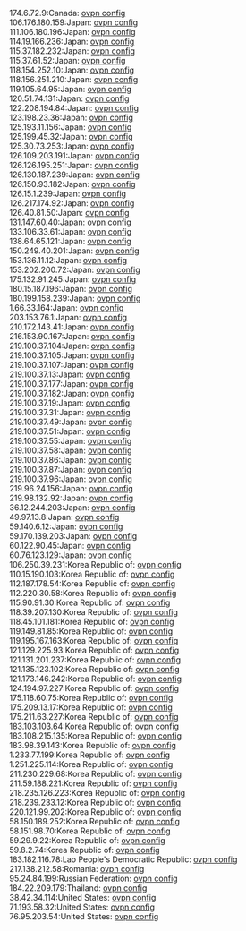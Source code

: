 174.6.72.9:Canada: [ovpn config](vpn/174_6_72_9.ovpn)  
106.176.180.159:Japan: [ovpn config](vpn/106_176_180_159.ovpn)  
111.106.180.196:Japan: [ovpn config](vpn/111_106_180_196.ovpn)  
114.19.166.236:Japan: [ovpn config](vpn/114_19_166_236.ovpn)  
115.37.182.232:Japan: [ovpn config](vpn/115_37_182_232.ovpn)  
115.37.61.52:Japan: [ovpn config](vpn/115_37_61_52.ovpn)  
118.154.252.10:Japan: [ovpn config](vpn/118_154_252_10.ovpn)  
118.156.251.210:Japan: [ovpn config](vpn/118_156_251_210.ovpn)  
119.105.64.95:Japan: [ovpn config](vpn/119_105_64_95.ovpn)  
120.51.74.131:Japan: [ovpn config](vpn/120_51_74_131.ovpn)  
122.208.194.84:Japan: [ovpn config](vpn/122_208_194_84.ovpn)  
123.198.23.36:Japan: [ovpn config](vpn/123_198_23_36.ovpn)  
125.193.11.156:Japan: [ovpn config](vpn/125_193_11_156.ovpn)  
125.199.45.32:Japan: [ovpn config](vpn/125_199_45_32.ovpn)  
125.30.73.253:Japan: [ovpn config](vpn/125_30_73_253.ovpn)  
126.109.203.191:Japan: [ovpn config](vpn/126_109_203_191.ovpn)  
126.126.195.251:Japan: [ovpn config](vpn/126_126_195_251.ovpn)  
126.130.187.239:Japan: [ovpn config](vpn/126_130_187_239.ovpn)  
126.150.93.182:Japan: [ovpn config](vpn/126_150_93_182.ovpn)  
126.15.1.239:Japan: [ovpn config](vpn/126_15_1_239.ovpn)  
126.217.174.92:Japan: [ovpn config](vpn/126_217_174_92.ovpn)  
126.40.81.50:Japan: [ovpn config](vpn/126_40_81_50.ovpn)  
131.147.60.40:Japan: [ovpn config](vpn/131_147_60_40.ovpn)  
133.106.33.61:Japan: [ovpn config](vpn/133_106_33_61.ovpn)  
138.64.65.121:Japan: [ovpn config](vpn/138_64_65_121.ovpn)  
150.249.40.201:Japan: [ovpn config](vpn/150_249_40_201.ovpn)  
153.136.11.12:Japan: [ovpn config](vpn/153_136_11_12.ovpn)  
153.202.200.72:Japan: [ovpn config](vpn/153_202_200_72.ovpn)  
175.132.91.245:Japan: [ovpn config](vpn/175_132_91_245.ovpn)  
180.15.187.196:Japan: [ovpn config](vpn/180_15_187_196.ovpn)  
180.199.158.239:Japan: [ovpn config](vpn/180_199_158_239.ovpn)  
1.66.33.164:Japan: [ovpn config](vpn/1_66_33_164.ovpn)  
203.153.76.1:Japan: [ovpn config](vpn/203_153_76_1.ovpn)  
210.172.143.41:Japan: [ovpn config](vpn/210_172_143_41.ovpn)  
216.153.90.167:Japan: [ovpn config](vpn/216_153_90_167.ovpn)  
219.100.37.104:Japan: [ovpn config](vpn/219_100_37_104.ovpn)  
219.100.37.105:Japan: [ovpn config](vpn/219_100_37_105.ovpn)  
219.100.37.107:Japan: [ovpn config](vpn/219_100_37_107.ovpn)  
219.100.37.13:Japan: [ovpn config](vpn/219_100_37_13.ovpn)  
219.100.37.177:Japan: [ovpn config](vpn/219_100_37_177.ovpn)  
219.100.37.182:Japan: [ovpn config](vpn/219_100_37_182.ovpn)  
219.100.37.19:Japan: [ovpn config](vpn/219_100_37_19.ovpn)  
219.100.37.31:Japan: [ovpn config](vpn/219_100_37_31.ovpn)  
219.100.37.49:Japan: [ovpn config](vpn/219_100_37_49.ovpn)  
219.100.37.51:Japan: [ovpn config](vpn/219_100_37_51.ovpn)  
219.100.37.55:Japan: [ovpn config](vpn/219_100_37_55.ovpn)  
219.100.37.58:Japan: [ovpn config](vpn/219_100_37_58.ovpn)  
219.100.37.86:Japan: [ovpn config](vpn/219_100_37_86.ovpn)  
219.100.37.87:Japan: [ovpn config](vpn/219_100_37_87.ovpn)  
219.100.37.96:Japan: [ovpn config](vpn/219_100_37_96.ovpn)  
219.96.24.156:Japan: [ovpn config](vpn/219_96_24_156.ovpn)  
219.98.132.92:Japan: [ovpn config](vpn/219_98_132_92.ovpn)  
36.12.244.203:Japan: [ovpn config](vpn/36_12_244_203.ovpn)  
49.97.13.8:Japan: [ovpn config](vpn/49_97_13_8.ovpn)  
59.140.6.12:Japan: [ovpn config](vpn/59_140_6_12.ovpn)  
59.170.139.203:Japan: [ovpn config](vpn/59_170_139_203.ovpn)  
60.122.90.45:Japan: [ovpn config](vpn/60_122_90_45.ovpn)  
60.76.123.129:Japan: [ovpn config](vpn/60_76_123_129.ovpn)  
106.250.39.231:Korea Republic of: [ovpn config](vpn/106_250_39_231.ovpn)  
110.15.190.103:Korea Republic of: [ovpn config](vpn/110_15_190_103.ovpn)  
112.187.178.54:Korea Republic of: [ovpn config](vpn/112_187_178_54.ovpn)  
112.220.30.58:Korea Republic of: [ovpn config](vpn/112_220_30_58.ovpn)  
115.90.91.30:Korea Republic of: [ovpn config](vpn/115_90_91_30.ovpn)  
118.39.207.130:Korea Republic of: [ovpn config](vpn/118_39_207_130.ovpn)  
118.45.101.181:Korea Republic of: [ovpn config](vpn/118_45_101_181.ovpn)  
119.149.81.85:Korea Republic of: [ovpn config](vpn/119_149_81_85.ovpn)  
119.195.167.163:Korea Republic of: [ovpn config](vpn/119_195_167_163.ovpn)  
121.129.225.93:Korea Republic of: [ovpn config](vpn/121_129_225_93.ovpn)  
121.131.201.237:Korea Republic of: [ovpn config](vpn/121_131_201_237.ovpn)  
121.135.123.102:Korea Republic of: [ovpn config](vpn/121_135_123_102.ovpn)  
121.173.146.242:Korea Republic of: [ovpn config](vpn/121_173_146_242.ovpn)  
124.194.97.227:Korea Republic of: [ovpn config](vpn/124_194_97_227.ovpn)  
175.118.60.75:Korea Republic of: [ovpn config](vpn/175_118_60_75.ovpn)  
175.209.13.17:Korea Republic of: [ovpn config](vpn/175_209_13_17.ovpn)  
175.211.63.227:Korea Republic of: [ovpn config](vpn/175_211_63_227.ovpn)  
183.103.103.64:Korea Republic of: [ovpn config](vpn/183_103_103_64.ovpn)  
183.108.215.135:Korea Republic of: [ovpn config](vpn/183_108_215_135.ovpn)  
183.98.39.143:Korea Republic of: [ovpn config](vpn/183_98_39_143.ovpn)  
1.233.77.199:Korea Republic of: [ovpn config](vpn/1_233_77_199.ovpn)  
1.251.225.114:Korea Republic of: [ovpn config](vpn/1_251_225_114.ovpn)  
211.230.229.68:Korea Republic of: [ovpn config](vpn/211_230_229_68.ovpn)  
211.59.188.221:Korea Republic of: [ovpn config](vpn/211_59_188_221.ovpn)  
218.235.126.223:Korea Republic of: [ovpn config](vpn/218_235_126_223.ovpn)  
218.239.233.12:Korea Republic of: [ovpn config](vpn/218_239_233_12.ovpn)  
220.121.99.202:Korea Republic of: [ovpn config](vpn/220_121_99_202.ovpn)  
58.150.189.252:Korea Republic of: [ovpn config](vpn/58_150_189_252.ovpn)  
58.151.98.70:Korea Republic of: [ovpn config](vpn/58_151_98_70.ovpn)  
59.29.9.22:Korea Republic of: [ovpn config](vpn/59_29_9_22.ovpn)  
59.8.2.74:Korea Republic of: [ovpn config](vpn/59_8_2_74.ovpn)  
183.182.116.78:Lao People's Democratic Republic: [ovpn config](vpn/183_182_116_78.ovpn)  
217.138.212.58:Romania: [ovpn config](vpn/217_138_212_58.ovpn)  
95.24.84.199:Russian Federation: [ovpn config](vpn/95_24_84_199.ovpn)  
184.22.209.179:Thailand: [ovpn config](vpn/184_22_209_179.ovpn)  
38.42.34.114:United States: [ovpn config](vpn/38_42_34_114.ovpn)  
71.193.58.32:United States: [ovpn config](vpn/71_193_58_32.ovpn)  
76.95.203.54:United States: [ovpn config](vpn/76_95_203_54.ovpn)  
